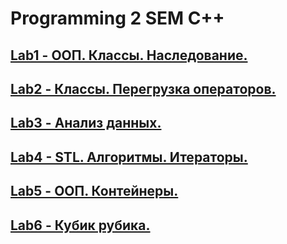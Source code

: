 # Programming 2 SEM C++

## [Lab1 - ООП. Классы. Наследование.](/Lab1)
## [Lab2 - Классы. Перегрузка операторов.](/Lab2)
## [Lab3 - Анализ данных.](/Lab3)
## [Lab4 - STL. Алгоритмы. Итераторы.](/Lab4)
## [Lab5 - ООП. Контейнеры.](/Lab5)
## [Lab6 - Кубик рубика.](/GeneticCube)
